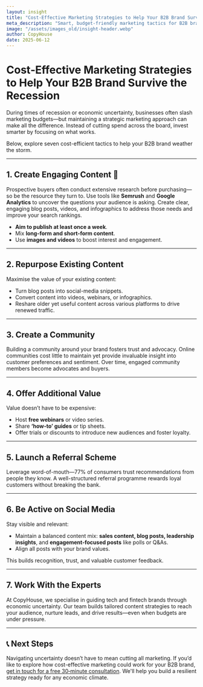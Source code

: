 ```yaml
---
layout: insight
title: "Cost‑Effective Marketing Strategies to Help Your B2B Brand Survive the Recession"
meta_description: "Smart, budget-friendly marketing tactics for B2B brands to thrive during economic downturns."
image: "/assets/images_old/insight-header.webp"
author: CopyHouse
date: 2025-06-12
---
```


# Cost‑Effective Marketing Strategies to Help Your B2B Brand Survive the Recession

During times of recession or economic uncertainty, businesses often slash marketing budgets—but maintaining a strategic marketing approach can make all the difference. Instead of cutting spend across the board, invest smarter by focusing on what works.

Below, explore seven cost-efficient tactics to help your B2B brand weather the storm.

---

## 1. Create Engaging Content 📝

Prospective buyers often conduct extensive research before purchasing—so be the resource they turn to. Use tools like **Semrush** and **Google Analytics** to uncover the questions your audience is asking. Create clear, engaging blog posts, videos, and infographics to address those needs and improve your search rankings.

- **Aim to publish at least once a week**.
- Mix **long-form and short-form content**.
- Use **images and videos** to boost interest and engagement.

---

## 2. Repurpose Existing Content

Maximise the value of your existing content:

- Turn blog posts into social-media snippets.
- Convert content into videos, webinars, or infographics.
- Reshare older yet useful content across various platforms to drive renewed traffic.

---

## 3. Create a Community

Building a community around your brand fosters trust and advocacy. Online communities cost little to maintain yet provide invaluable insight into customer preferences and sentiment. Over time, engaged community members become advocates and buyers.

---

## 4. Offer Additional Value

Value doesn’t have to be expensive:

- Host **free webinars** or video series.
- Share **‘how-to’ guides** or tip sheets.
- Offer trials or discounts to introduce new audiences and foster loyalty.

---

## 5. Launch a Referral Scheme

Leverage word-of-mouth—77% of consumers trust recommendations from people they know. A well-structured referral programme rewards loyal customers without breaking the bank.

---

## 6. Be Active on Social Media

Stay visible and relevant:

- Maintain a balanced content mix: **sales content, blog posts, leadership insights**, and **engagement-focused posts** like polls or Q&As.
- Align all posts with your brand values.

This builds recognition, trust, and valuable customer feedback.

---

## 7. Work With the Experts

At CopyHouse, we specialise in guiding tech and fintech brands through economic uncertainty. Our team builds tailored content strategies to reach your audience, nurture leads, and drive results—even when budgets are under pressure.

---

## 📞 Next Steps

Navigating uncertainty doesn’t have to mean cutting all marketing. If you’d like to explore how cost-effective marketing could work for your B2B brand, [get in touch for a free 30‑minute consultation](https://www.copyhouse.io/contact). We'll help you build a resilient strategy ready for any economic climate.

